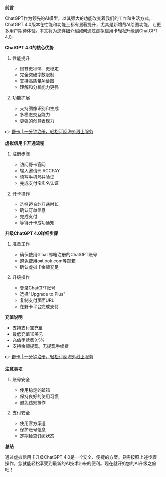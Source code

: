 **前言**

ChatGPT作为领先的AI模型，以其强大的功能改变着我们的工作和生活方式。ChatGPT 4.0版本在性能和功能上都有显著提升，尤其是新增的AI绘图功能，让更多用户期待体验。本文将为您详细介绍如何通过虚拟信用卡轻松升级到ChatGPT 4.0。

**ChatGPT 4.0的核心优势**

1. 性能提升
   - 回答更准确、更稳定
   - 完全突破字数限制
   - 支持高质量AI绘图
   - 理解和分析能力更强

2. 功能扩展
   - 支持图像识别和生成
   - 多模态交互能力
   - 更强的创意表现力

👉 [野卡 | 一分钟注册，轻松订阅海外线上服务](https://bit.ly/bewildcard)

**虚拟信用卡开通流程**

1. 注册步骤
   - 访问野卡官网
   - 输入邀请码 ACCPAY
   - 填写手机号并验证
   - 完成支付宝实名认证

2. 开卡操作
   - 选择适合的开通时长
   - 确认订单信息
   - 完成支付
   - 等待开卡成功通知

**升级ChatGPT 4.0详细步骤**

1. 准备工作
   - 确保使用Gmail邮箱注册的ChatGPT账号
   - 避免使用outlook.com等邮箱
   - 确认虚拟卡余额充足

2. 升级操作
   - 登录ChatGPT账号
   - 选择"Upgrade to Plus"
   - 复制支付页面URL
   - 在野卡平台完成支付

**充值说明**

- 支持支付宝充值
- 最低充值10美元
- 充值手续费3.5%
- 支持余额提现，无提现手续费

👉 [野卡 | 一分钟注册，轻松订阅海外线上服务](https://bit.ly/bewildcard)

**注意事项**

1. 账号安全
   - 使用稳定的邮箱
   - 保持良好的使用习惯
   - 避免违规操作

2. 支付安全
   - 使用官方渠道
   - 保护账号信息
   - 定期检查订阅状态

**总结**

通过虚拟信用卡升级ChatGPT 4.0是一个安全、便捷的方案。只需按照上述步骤操作，您就能轻松享受到最新的AI技术带来的便利。现在就开始您的AI升级之旅吧！